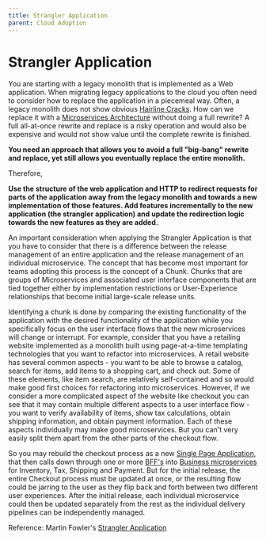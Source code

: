 ```yaml
---
title: Strangler Application
parent: Cloud Adoption
---
```

# Strangler Application

You are starting with a legacy monolith that is implemented as a Web application.  When migrating legacy applications to the cloud you often need to consider how to replace the application in a piecemeal way.  Often, a legacy monolith does not show obvious [Hairline Cracks](Hairline-Crack.md). How can we replace it with a [Microservices Architecture](../Microservices/Microservices-Architecture.md) without doing a full rewrite?  A full all-at-once rewrite and replace is a risky operation and would also be expensive and would not show value until the complete rewrite is finished.  

**You need an approach that allows you to avoid a full "big-bang" rewrite and replace, yet still allows you eventually replace the entire monolith.**

Therefore,

**Use the structure of the web application and HTTP to redirect requests for parts of the application away from the legacy monolith and towards a new implementation of those features.  Add features incrementally to the new application (the strangler application) and update the redirection logic towards the new features as they are added.**

An important consideration when applying the Strangler Application is that you have to consider that there is a difference between the release management of an entire application and the release management of an individual microservice.  The concept that has become most important for teams adopting this process is the concept of a Chunk. Chunks that are groups of Microservices and associated user interface components that are tied together either by implementation restrictions or User-Experience relationships that become initial large-scale release units.

Identifying a chunk is done by comparing the existing functionality of the application with the desired functionality of the application while you specifically focus on the user interface flows that the new microservices will change or interrupt.  For example, consider that you have a retailing website implemented as a monolith built using page-at-a-time templating technologies that you want to refactor into microservices.  A retail website has several common aspects - you want to be able to browse a catalog, search for items, add items to a shopping cart, and check out.  Some of these elements, like item search, are relatively self-contained and so would make good first choices for refactoring into microservices.  However, if we consider a more complicated aspect of the website like checkout you can see that it may contain multiple different aspects to a user interface flow - you want to verify availability of items, show tax calculations, obtain shipping information, and obtain payment information.  Each of these aspects individually may make good microservices.  But you can't very easily split them apart from the other parts of the checkout flow.  

So you may rebuild the checkout process as a new [Single Page Application](../Cloud-Client-Architecture/Single-Page-Application.md), that then calls down through one or more [BFF's](../Microservices/Backend-For-Frontend.md) into [Business microservices](../Microservices/Business-Microservice.md) for Inventory, Tax, Shipping and Payment. But for the initial release, the entire Checkout process must be updated at once, or the resulting flow could be jarring to the user as they flip back and forth between two different user experiences.  After the initial release, each individual microservice could then be updated separately from the rest as the individual delivery pipelines can be independently managed.

Reference: Martin Fowler's [Strangler Application](http://www.martinfowler.com/bliki/StranglerApplication.html)
